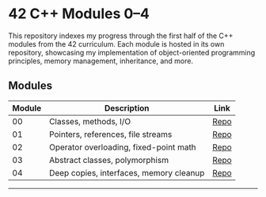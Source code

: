 # 42 C++ Modules 0–4

This repository indexes my progress through the first half of the C++ modules from the 42 curriculum. Each module is hosted in its own repository, showcasing my implementation of object-oriented programming principles, memory management, inheritance, and more.

## Modules

| Module | Description                            | Link                                                                 |
|--------|----------------------------------------|----------------------------------------------------------------------|
| 00     | Classes, methods, I/O                  | [Repo](https://github.com/ghjoaorodrigues/42-CPP_Module_00)         |
| 01     | Pointers, references, file streams     | [Repo](https://github.com/ghjoaorodrigues/42-CPP_Module_01)         |
| 02     | Operator overloading, fixed-point math | [Repo](https://github.com/ghjoaorodrigues/42-CPP_Module_02)         |
| 03     | Abstract classes, polymorphism         | [Repo](https://github.com/ghjoaorodrigues/42-CPP_Module_03)         |
| 04     | Deep copies, interfaces, memory cleanup| [Repo](https://github.com/ghjoaorodrigues/42-CPP_Module_04)         |

---
